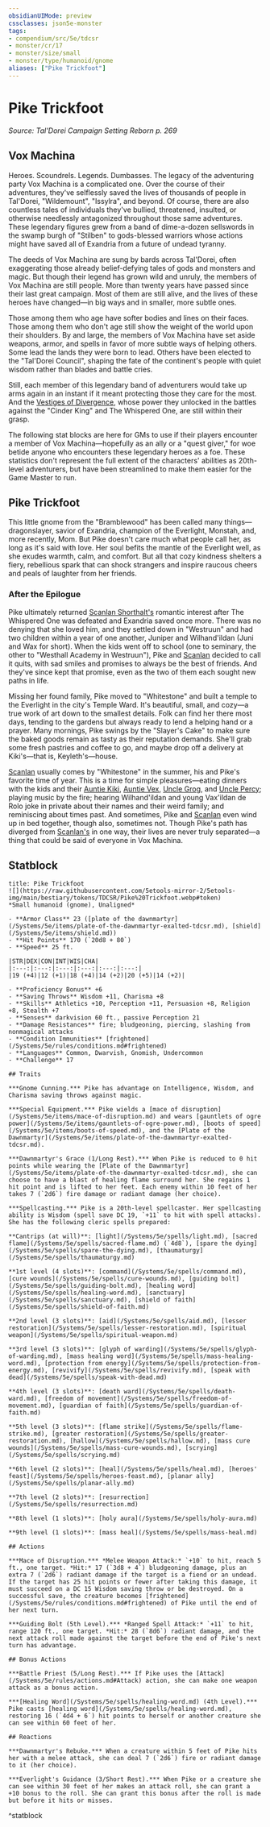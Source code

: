 ```yaml
---
obsidianUIMode: preview
cssclasses: json5e-monster
tags:
- compendium/src/5e/tdcsr
- monster/cr/17
- monster/size/small
- monster/type/humanoid/gnome
aliases: ["Pike Trickfoot"]
---
```

# Pike Trickfoot
*Source: Tal'Dorei Campaign Setting Reborn p. 269*  

## Vox Machina

Heroes. Scoundrels. Legends. Dumbasses. The legacy of the adventuring party Vox Machina is a complicated one. Over the course of their adventures, they've selflessly saved the lives of thousands of people in Tal'Dorei, "Wildemount", "Issylra", and beyond. Of course, there are also countless tales of individuals they've bullied, threatened, insulted, or otherwise needlessly antagonized throughout those same adventures. These legendary figures grew from a band of dime-a-dozen sellswords in the swamp burgh of "Stilben" to gods-blessed warriors whose actions might have saved all of Exandria from a future of undead tyranny.

The deeds of Vox Machina are sung by bards across Tal'Dorei, often exaggerating those already belief-defying tales of gods and monsters and magic. But though their legend has grown wild and unruly, the members of Vox Machina are still people. More than twenty years have passed since their last great campaign. Most of them are still alive, and the lives of these heroes have changed—in big ways and in smaller, more subtle ones.

Those among them who age have softer bodies and lines on their faces. Those among them who don't age still show the weight of the world upon their shoulders. By and large, the members of Vox Machina have set aside weapons, armor, and spells in favor of more subtle ways of helping others. Some lead the lands they were born to lead. Others have been elected to the "Tal'Dorei Council", shaping the fate of the continent's people with quiet wisdom rather than blades and battle cries.

Still, each member of this legendary band of adventurers would take up arms again in an instant if it meant protecting those they care for the most. And the [Vestiges of Divergence](/Systems/5e/tables/vestiges-of-divergence-by-advancement-tdcsr.md), whose power they unlocked in the battles against the "Cinder King" and The Whispered One, are still within their grasp.

The following stat blocks are here for GMs to use if their players encounter a member of Vox Machina—hopefully as an ally or a "quest giver," for woe betide anyone who encounters these legendary heroes as a foe. These statistics don't represent the full extent of the characters' abilities as 20th-level adventurers, but have been streamlined to make them easier for the Game Master to run.

## Pike Trickfoot

This little gnome from the "Bramblewood" has been called many things—dragonslayer, savior of Exandria, champion of the Everlight, Monstah, and, more recently, Mom. But Pike doesn't care much what people call her, as long as it's said with love. Her soul befits the mantle of the Everlight well, as she exudes warmth, calm, and comfort. But all that cozy kindness shelters a fiery, rebellious spark that can shock strangers and inspire raucous cheers and peals of laughter from her friends.

### After the Epilogue

Pike ultimately returned [Scanlan Shorthalt's](/Systems/5e/bestiary/npc/scanlan-shorthalt-tdcsr.md) romantic interest after The Whispered One was defeated and Exandria saved once more. There was no denying that she loved him, and they settled down in "Westruun" and had two children within a year of one another, Juniper and Wilhand'ildan (Juni and Wax for short). When the kids went off to school (one to seminary, the other to "Westhall Academy in Westruun"), Pike and [Scanlan](/Systems/5e/bestiary/npc/scanlan-shorthalt-tdcsr.md) decided to call it quits, with sad smiles and promises to always be the best of friends. And they've since kept that promise, even as the two of them each sought new paths in life.

Missing her found family, Pike moved to "Whitestone" and built a temple to the Everlight in the city's Temple Ward. It's beautiful, small, and cozy—a true work of art down to the smallest details. Folk can find her there most days, tending to the gardens but always ready to lend a helping hand or a prayer. Many mornings, Pike swings by the "Slayer's Cake" to make sure the baked goods remain as tasty as their reputation demands. She'll grab some fresh pastries and coffee to go, and maybe drop off a delivery at Kiki's—that is, Keyleth's—house.

[Scanlan](/Systems/5e/bestiary/npc/scanlan-shorthalt-tdcsr.md) usually comes by "Whitestone" in the summer, his and Pike's favorite time of year. This is a time for simple pleasures—eating dinners with the kids and their [Auntie Kiki](/Systems/5e/bestiary/npc/keyleth-voice-of-the-tempest-tdcsr.md), [Auntie Vex](/Systems/5e/bestiary/humanoid/vexahlia-tdcsr.md), [Uncle Grog](/Systems/5e/bestiary/npc/grog-strongjaw-tdcsr.md), and [Uncle Percy](/Systems/5e/bestiary/humanoid/percival-de-rolo-tdcsr.md); playing music by the fire; hearing Wilhand'ildan and young Vax'ildan de Rolo joke in private about their names and their weird family; and reminiscing about times past. And sometimes, Pike and [Scanlan](/Systems/5e/bestiary/npc/scanlan-shorthalt-tdcsr.md) even wind up in bed together, though also, sometimes not. Though Pike's path has diverged from [Scanlan's](/Systems/5e/bestiary/npc/scanlan-shorthalt-tdcsr.md) in one way, their lives are never truly separated—a thing that could be said of everyone in Vox Machina.

## Statblock

```ad-statblock
title: Pike Trickfoot
![](https://raw.githubusercontent.com/5etools-mirror-2/5etools-img/main/bestiary/tokens/TDCSR/Pike%20Trickfoot.webp#token)
*Small humanoid (gnome), Unaligned*

- **Armor Class** 23 ([plate of the dawnmartyr](/Systems/5e/items/plate-of-the-dawnmartyr-exalted-tdcsr.md), [shield](/Systems/5e/items/shield.md))
- **Hit Points** 170 (`20d8 + 80`)
- **Speed** 25 ft.

|STR|DEX|CON|INT|WIS|CHA|
|:---:|:---:|:---:|:---:|:---:|:---:|
|19 (+4)|12 (+1)|18 (+4)|14 (+2)|20 (+5)|14 (+2)|

- **Proficiency Bonus** +6
- **Saving Throws** Wisdom +11, Charisma +8
- **Skills** Athletics +10, Perception +11, Persuasion +8, Religion +8, Stealth +7
- **Senses** darkvision 60 ft., passive Perception 21
- **Damage Resistances** fire; bludgeoning, piercing, slashing from nonmagical attacks
- **Condition Immunities** [frightened](/Systems/5e/rules/conditions.md#frightened)
- **Languages** Common, Dwarvish, Gnomish, Undercommon
- **Challenge** 17

## Traits

***Gnome Cunning.*** Pike has advantage on Intelligence, Wisdom, and Charisma saving throws against magic.

***Special Equipment.*** Pike wields a [mace of disruption](/Systems/5e/items/mace-of-disruption.md) and wears [gauntlets of ogre power](/Systems/5e/items/gauntlets-of-ogre-power.md), [boots of speed](/Systems/5e/items/boots-of-speed.md), and the [Plate of the Dawnmartyr](/Systems/5e/items/plate-of-the-dawnmartyr-exalted-tdcsr.md).

***Dawnmartyr's Grace (1/Long Rest).*** When Pike is reduced to 0 hit points while wearing the [Plate of the Dawnmartyr](/Systems/5e/items/plate-of-the-dawnmartyr-exalted-tdcsr.md), she can choose to have a blast of healing flame surround her. She regains 1 hit point and is lifted to her feet. Each enemy within 10 feet of her takes 7 (`2d6`) fire damage or radiant damage (her choice).

***Spellcasting.*** Pike is a 20th-level spellcaster. Her spellcasting ability is Wisdom (spell save DC 19, `+11` to hit with spell attacks). She has the following cleric spells prepared:

**Cantrips (at will)**: [light](/Systems/5e/spells/light.md), [sacred flame](/Systems/5e/spells/sacred-flame.md) (`4d8`), [spare the dying](/Systems/5e/spells/spare-the-dying.md), [thaumaturgy](/Systems/5e/spells/thaumaturgy.md)

**1st level (4 slots)**: [command](/Systems/5e/spells/command.md), [cure wounds](/Systems/5e/spells/cure-wounds.md), [guiding bolt](/Systems/5e/spells/guiding-bolt.md), [healing word](/Systems/5e/spells/healing-word.md), [sanctuary](/Systems/5e/spells/sanctuary.md), [shield of faith](/Systems/5e/spells/shield-of-faith.md)

**2nd level (3 slots)**: [aid](/Systems/5e/spells/aid.md), [lesser restoration](/Systems/5e/spells/lesser-restoration.md), [spiritual weapon](/Systems/5e/spells/spiritual-weapon.md)

**3rd level (3 slots)**: [glyph of warding](/Systems/5e/spells/glyph-of-warding.md), [mass healing word](/Systems/5e/spells/mass-healing-word.md), [protection from energy](/Systems/5e/spells/protection-from-energy.md), [revivify](/Systems/5e/spells/revivify.md), [speak with dead](/Systems/5e/spells/speak-with-dead.md)

**4th level (3 slots)**: [death ward](/Systems/5e/spells/death-ward.md), [freedom of movement](/Systems/5e/spells/freedom-of-movement.md), [guardian of faith](/Systems/5e/spells/guardian-of-faith.md)

**5th level (3 slots)**: [flame strike](/Systems/5e/spells/flame-strike.md), [greater restoration](/Systems/5e/spells/greater-restoration.md), [hallow](/Systems/5e/spells/hallow.md), [mass cure wounds](/Systems/5e/spells/mass-cure-wounds.md), [scrying](/Systems/5e/spells/scrying.md)

**6th level (2 slots)**: [heal](/Systems/5e/spells/heal.md), [heroes' feast](/Systems/5e/spells/heroes-feast.md), [planar ally](/Systems/5e/spells/planar-ally.md)

**7th level (2 slots)**: [resurrection](/Systems/5e/spells/resurrection.md)

**8th level (1 slots)**: [holy aura](/Systems/5e/spells/holy-aura.md)

**9th level (1 slots)**: [mass heal](/Systems/5e/spells/mass-heal.md)

## Actions

***Mace of Disruption.*** *Melee Weapon Attack:* `+10` to hit, reach 5 ft., one target. *Hit:* 17 (`3d8 + 4`) bludgeoning damage, plus an extra 7 (`2d6`) radiant damage if the target is a fiend or an undead. If the target has 25 hit points or fewer after taking this damage, it must succeed on a DC 15 Wisdom saving throw or be destroyed. On a successful save, the creature becomes [frightened](/Systems/5e/rules/conditions.md#frightened) of Pike until the end of her next turn.

***Guiding Bolt (5th Level).*** *Ranged Spell Attack:* `+11` to hit, range 120 ft., one target. *Hit:* 28 (`8d6`) radiant damage, and the next attack roll made against the target before the end of Pike's next turn has advantage.

## Bonus Actions

***Battle Priest (5/Long Rest).*** If Pike uses the [Attack](/Systems/5e/rules/actions.md#Attack) action, she can make one weapon attack as a bonus action.

***[Healing Word](/Systems/5e/spells/healing-word.md) (4th Level).*** Pike casts [healing word](/Systems/5e/spells/healing-word.md), restoring 16 (`4d4 + 6`) hit points to herself or another creature she can see within 60 feet of her.

## Reactions

***Dawnmartyr's Rebuke.*** When a creature within 5 feet of Pike hits her with a melee attack, she can deal 7 (`2d6`) fire or radiant damage to it (her choice).

***Everlight's Guidance (3/Short Rest).*** When Pike or a creature she can see within 30 feet of her makes an attack roll, she can grant a +10 bonus to the roll. She can grant this bonus after the roll is made but before it hits or misses.
```
^statblock